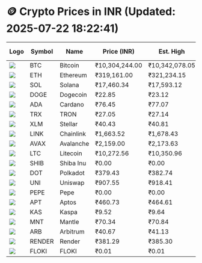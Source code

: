 # 🪙 Crypto Prices in INR (Updated: 2025-07-22 18:22:41)

| Logo | Symbol | Name       | Price (INR) | Est. High | Est. Low | Gross Profit | Fees | Net Profit | ROI % |
|------|--------|------------|-------------|-----------|----------|---------------|------|-------------|--------|
| ![](https://coin-images.coingecko.com/coins/images/1/large/bitcoin.png?1696501400) | BTC    | Bitcoin    | ₹10,304,244.00 | ₹10,342,078.05 | ₹10,266,409.95 | ₹737.05 | ₹200.00 | ₹537.05 | 0.54% |
| ![](https://coin-images.coingecko.com/coins/images/279/large/ethereum.png?1696501628) | ETH    | Ethereum   | ₹319,161.00 | ₹321,234.15 | ₹317,087.85 | ₹1,307.62 | ₹200.00 | ₹1,107.62 | 1.11% |
| ![](https://coin-images.coingecko.com/coins/images/4128/large/solana.png?1718769756) | SOL    | Solana     | ₹17,460.34 | ₹17,593.12 | ₹17,327.56 | ₹1,532.54 | ₹200.00 | ₹1,332.54 | 1.33% |
| ![](https://coin-images.coingecko.com/coins/images/5/large/dogecoin.png?1696501409) | DOGE   | Dogecoin   | ₹22.85 | ₹23.12 | ₹22.58 | ₹2,351.17 | ₹200.00 | ₹2,151.17 | 2.15% |
| ![](https://coin-images.coingecko.com/coins/images/975/large/cardano.png?1696502090) | ADA    | Cardano    | ₹76.45 | ₹77.07 | ₹75.83 | ₹1,633.91 | ₹200.00 | ₹1,433.91 | 1.43% |
| ![](https://coin-images.coingecko.com/coins/images/1094/large/tron-logo.png?1696502193) | TRX    | TRON       | ₹27.05 | ₹27.14 | ₹26.96 | ₹656.49 | ₹200.00 | ₹456.49 | 0.46% |
| ![](https://coin-images.coingecko.com/coins/images/100/large/fmpFRHHQ_400x400.jpg?1735231350) | XLM    | Stellar    | ₹40.43 | ₹40.81 | ₹40.05 | ₹1,902.67 | ₹200.00 | ₹1,702.67 | 1.70% |
| ![](https://coin-images.coingecko.com/coins/images/877/large/chainlink-new-logo.png?1696502009) | LINK   | Chainlink  | ₹1,663.52 | ₹1,678.43 | ₹1,648.61 | ₹1,808.98 | ₹200.00 | ₹1,608.98 | 1.61% |
| ![](https://coin-images.coingecko.com/coins/images/12559/large/Avalanche_Circle_RedWhite_Trans.png?1696512369) | AVAX   | Avalanche  | ₹2,159.00 | ₹2,173.63 | ₹2,144.37 | ₹1,364.88 | ₹200.00 | ₹1,164.88 | 1.16% |
| ![](https://coin-images.coingecko.com/coins/images/2/large/litecoin.png?1696501400) | LTC    | Litecoin   | ₹10,272.56 | ₹10,350.96 | ₹10,194.16 | ₹1,538.20 | ₹200.00 | ₹1,338.20 | 1.34% |
| ![](https://coin-images.coingecko.com/coins/images/11939/large/shiba.png?1696511800) | SHIB   | Shiba Inu  | ₹0.00 | ₹0.00 | ₹0.00 | ₹1,712.65 | ₹200.00 | ₹1,512.65 | 1.51% |
| ![](https://coin-images.coingecko.com/coins/images/12171/large/polkadot.png?1696512008) | DOT    | Polkadot   | ₹379.43 | ₹382.74 | ₹376.12 | ₹1,759.54 | ₹200.00 | ₹1,559.54 | 1.56% |
| ![](https://coin-images.coingecko.com/coins/images/12504/large/uniswap-logo.png?1720676669) | UNI    | Uniswap    | ₹907.55 | ₹918.41 | ₹896.69 | ₹2,421.23 | ₹200.00 | ₹2,221.23 | 2.22% |
| ![](https://coin-images.coingecko.com/coins/images/29850/large/pepe-token.jpeg?1696528776) | PEPE   | Pepe       | ₹0.00 | ₹0.00 | ₹0.00 | ₹2,071.58 | ₹200.00 | ₹1,871.58 | 1.87% |
| ![](https://coin-images.coingecko.com/coins/images/26455/large/aptos_round.png?1696525528) | APT    | Aptos      | ₹460.73 | ₹464.61 | ₹456.85 | ₹1,698.81 | ₹200.00 | ₹1,498.81 | 1.50% |
| ![](https://coin-images.coingecko.com/coins/images/25751/large/kaspa-icon-exchanges.png?1696524837) | KAS    | Kaspa      | ₹9.52 | ₹9.64 | ₹9.40 | ₹2,520.87 | ₹200.00 | ₹2,320.87 | 2.32% |
| ![](https://coin-images.coingecko.com/coins/images/30980/large/Mantle-Logo-mark.png?1739213200) | MNT    | Mantle     | ₹70.34 | ₹70.84 | ₹69.84 | ₹1,417.42 | ₹200.00 | ₹1,217.42 | 1.22% |
| ![](https://coin-images.coingecko.com/coins/images/16547/large/arb.jpg?1721358242) | ARB    | Arbitrum   | ₹40.67 | ₹41.13 | ₹40.21 | ₹2,298.05 | ₹200.00 | ₹2,098.05 | 2.10% |
| ![](https://coin-images.coingecko.com/coins/images/11636/large/rndr.png?1696511529) | RENDER | Render     | ₹381.29 | ₹385.30 | ₹377.28 | ₹2,127.89 | ₹200.00 | ₹1,927.89 | 1.93% |
| ![](https://coin-images.coingecko.com/coins/images/16746/large/PNG_image.png?1696516318) | FLOKI  | FLOKI      | ₹0.01 | ₹0.01 | ₹0.01 | ₹3,707.15 | ₹200.00 | ₹3,507.15 | 3.51% |
